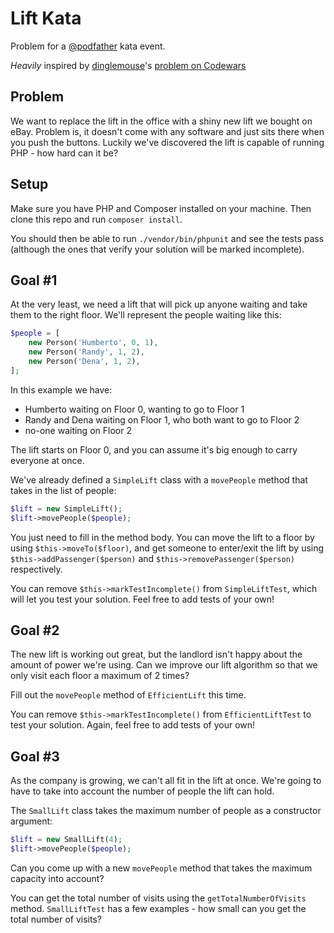 # Lift Kata

Problem for a [@podfather](https://github.com/podfather) kata event.

_Heavily_ inspired by [dinglemouse](https://www.codewars.com/users/dinglemouse)'s [problem on Codewars](http://www.codewars.com/kata/the-lift/)

## Problem

We want to replace the lift in the office with a shiny new lift we bought on eBay.  Problem is, it doesn't come with any software and just sits there when you push the buttons.  Luckily we've discovered the lift is capable of running PHP - how hard can it be?

## Setup

Make sure you have PHP and Composer installed on your machine.  Then clone this repo and run `composer install`.

You should then be able to run `./vendor/bin/phpunit` and see the tests pass (although the ones that verify your solution will be marked incomplete).

## Goal #1

At the very least, we need a lift that will pick up anyone waiting and take them to the right floor.  We'll represent the people waiting like this:

```php
$people = [
    new Person('Humberto', 0, 1),
    new Person('Randy', 1, 2),
    new Person('Dena', 1, 2),
];
```

In this example we have:

- Humberto waiting on Floor 0, wanting to go to Floor 1
- Randy and Dena waiting on Floor 1, who both want to go to Floor 2
- no-one waiting on Floor 2

The lift starts on Floor 0, and you can assume it's big enough to carry everyone at once.

We've already defined a `SimpleLift` class with a `movePeople` method that takes in the list of people:

```php
$lift = new SimpleLift();
$lift->movePeople($people);
```

You just need to fill in the method body.  You can move the lift to a floor by using `$this->moveTo($floor)`, and get someone to enter/exit the lift by using `$this->addPassenger($person)` and `$this->removePassenger($person)` respectively.

You can remove `$this->markTestIncomplete()` from `SimpleLiftTest`, which will let you test your solution.  Feel free to add tests of your own!

## Goal #2

The new lift is working out great, but the landlord isn't happy about the amount of power we're using.  Can we improve our lift algorithm so that we only visit each floor a maximum of 2 times?

Fill out the `movePeople` method of `EfficientLift` this time.

You can remove `$this->markTestIncomplete()` from `EfficientLiftTest` to test your solution.  Again, feel free to add tests of your own!

## Goal #3

As the company is growing, we can't all fit in the lift at once.  We're going to have to take into account the number of people the lift can hold.

The `SmallLift` class takes the maximum number of people as a constructor argument:

```php
$lift = new SmallLift(4);
$lift->movePeople($people);
```

Can you come up with a new `movePeople` method that takes the maximum capacity into account?

You can get the total number of visits using the `getTotalNumberOfVisits` method.  `SmallLiftTest` has a few examples - how small can you get the total number of visits?
